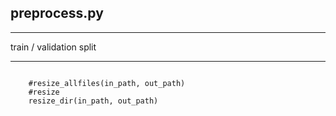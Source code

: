 ## preprocess.py
***
train / validation split
***
<pre>
<code>
    #resize_allfiles(in_path, out_path)
    #resize
    resize_dir(in_path, out_path)
</code>

